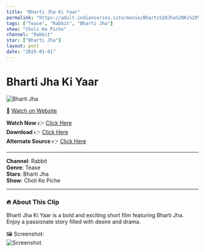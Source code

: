 ```yaml
---
title: "Bharti Jha Ki Yaar"
permalink: "https://adult.indianseries.site/movie/Bharti%20Jha%20Ki%20Yaar"
tags: ["Tease", "Rabbit", "Bharti Jha"]
show: "Choli Ke Piche"
channel: "Rabbit"
star: ["Bharti Jha"]
layout: post
date: "2025-01-01"
---
```


# Bharti Jha Ki Yaar

![Bharti Jha](https://shorts.desisins.com/wp-content/uploads/2024/05/Bharti-Jha-Ki-Yaar-DesiSins.com_.jpg)

🔗 [Watch on Website](https://adult.indianseries.site/movie/Bharti%20Jha%20Ki%20Yaar)

**Watch Now** 👉 [Click Here](https://adult.indianseries.site/movie/Bharti%20Jha%20Ki%20Yaar)  
**Download** 👉 [Click Here](https://adult.indianseries.site/movie/Bharti%20Jha%20Ki%20Yaar)  
**Alternate Source** 👉 [Click Here](https://adult.indianseries.site/movie/Bharti%20Jha%20Ki%20Yaar)

---

**Channel**: Rabbit  
**Genre**: Tease  
**Stars**: Bharti Jha  
**Show**: Choli Ke Piche

---

### 🔥 About This Clip

Bharti Jha Ki Yaar is a bold and exciting short film featuring Bharti Jha. Enjoy a passionate story filled with desire and drama.
 
🖼️ Screenshot:  
![Screenshot](https://shorts.desisins.com/wp-content/uploads/2024/05/Bharti-Jha-Ki-Yaar-DesiSins.com_.jpg)

